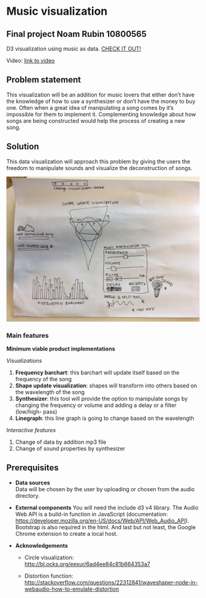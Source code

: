 # Music visualization 
## Final project Noam Rubin 10800565
D3 visualization using music as data.
[CHECK IT OUT!](https://noamrubin22.github.io/finalproject/)

Video: [link to video](https://www.youtube.com/watch?v=dp6riqiaczA&feature=youtu.be)
## Problem statement
This visualization will be an addition for music lovers that either don’t have the knowledge of how to use a synthesizer or don’t have the money to buy one. Often when a great idea of manipulating a song comes by it’s impossible for them to implement it. Complementing knowledge about how songs are being constructed would help the process of creating a new song.

## Solution
This data visualization will approach this problem by giving the users the freedom to manipulate sounds and visualize the deconstruction of songs.

![](https://github.com/noamrubin22/finalproject/blob/master/doc/sketchy.jpg) 

### Main features
**Minimum viable product implementations**

 *Visualizations*
  1. **Frequency barchart**: this barchart will update itself based on the frequency of the song
  2. **Shape update visualization**: shapes will transform into others based on the wavelength of the song
  3. **Synthesizer**: this tool will provide the option to manipulate songs by changing the frequency or volume and adding a delay or a filter (low/high- pass)
  4. **Linegraph**: this line graph is going to change based on the wavelength

 *Interactive features*
  1. Change of data by addition mp3 file
  2. Change of sound properties by synthesizer
  
  
## Prerequisites
* **Data sources**  
  Data will be chosen by the user by uploading or chosen from the audio directory.
  
* **External components**
  You will need the include d3 v4 library. The Audio Web API is a build-in function in JavaScript (documentation: https://developer.mozilla.org/en-US/docs/Web/API/Web_Audio_API). Bootstrap is also required in the html. And last but not least, the Google Chrome extension to create a local host. 

* **Acknowledgements** 
  * Circle visualization: 
      http://bl.ocks.org/eesur/6ad4ee84c81b664353a7 

  * Distortion function:
      http://stackoverflow.com/questions/22312841/waveshaper-node-in-webaudio-how-to-emulate-distortion
   

